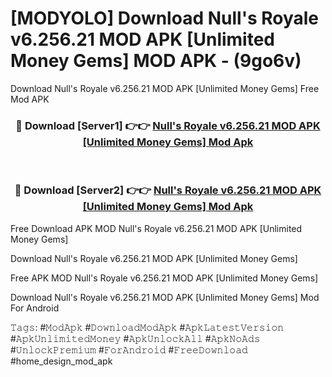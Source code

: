 # [MODYOLO] Download Null's Royale v6.256.21 MOD APK [Unlimited Money Gems] MOD APK - (9go6v)
Download Null's Royale v6.256.21 MOD APK [Unlimited Money Gems] Free Mod APK

<div align="center">
<h3>🔴 Download [Server1] 👉👉 <a href="https://apk-comot.site?title=Null's_Royale_v6.256.21_MOD_APK_[Unlimited_Money_Gems]">Null's Royale v6.256.21 MOD APK [Unlimited Money Gems] Mod Apk</a></h3><br>

<h3>🔴 Download [Server2] 👉👉 <a href="https://apk-comot.site?title=Null's_Royale_v6.256.21_MOD_APK_[Unlimited_Money_Gems]">Null's Royale v6.256.21 MOD APK [Unlimited Money Gems] Mod Apk</a></h3>
</div>


Free Download APK MOD Null's Royale v6.256.21 MOD APK [Unlimited Money Gems]

Download Null's Royale v6.256.21 MOD APK [Unlimited Money Gems] 

Free APK MOD Null's Royale v6.256.21 MOD APK [Unlimited Money Gems] 

Download Null's Royale v6.256.21 MOD APK [Unlimited Money Gems] Mod For Android

𝚃𝚊𝚐𝚜: #𝙼𝚘𝚍𝙰𝚙𝚔 #𝙳𝚘𝚠𝚗𝚕𝚘𝚊𝚍𝙼𝚘𝚍𝙰𝚙𝚔 #𝙰𝚙𝚔𝙻𝚊𝚝𝚎𝚜𝚝𝚅𝚎𝚛𝚜𝚒𝚘𝚗 #𝙰𝚙𝚔𝚄𝚗𝚕𝚒𝚖𝚒𝚝𝚎𝚍𝙼𝚘𝚗𝚎𝚢 #𝙰𝚙𝚔𝚄𝚗𝚕𝚘𝚌𝚔𝙰𝚕𝚕 #𝙰𝚙𝚔𝙽𝚘𝙰𝚍𝚜 #𝚄𝚗𝚕𝚘𝚌𝚔𝙿𝚛𝚎𝚖𝚒𝚞𝚖 #𝙵𝚘𝚛𝙰𝚗𝚍𝚛𝚘𝚒𝚍 #𝙵𝚛𝚎𝚎𝙳𝚘𝚠𝚗𝚕𝚘𝚊𝚍 #home_design_mod_apk